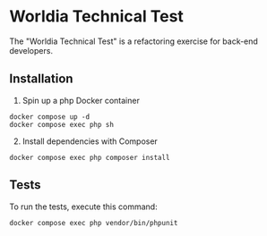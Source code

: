 Worldia Technical Test
========================

The "Worldia Technical Test" is a refactoring exercise for back-end developers.

Installation
------------

1. Spin up a php Docker container

```shell
docker compose up -d
docker compose exec php sh
```

2. Install dependencies with Composer

```shell
docker compose exec php composer install
```

Tests
-----

To run the tests, execute this command:

```bash
docker compose exec php vendor/bin/phpunit
```
